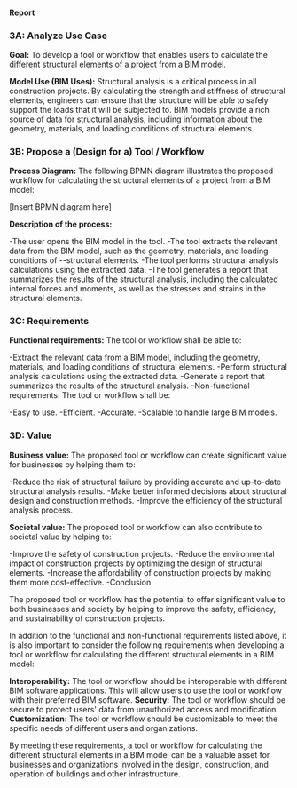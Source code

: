 #### Report
### 3A: Analyze Use Case

**Goal:** To develop a tool or workflow that enables users to calculate the different structural elements of a project from a BIM model.

**Model Use (BIM Uses):** Structural analysis is a critical process in all construction projects. By calculating the strength and stiffness of structural elements, engineers can ensure that the structure will be able to safely support the loads that it will be subjected to. BIM models provide a rich source of data for structural analysis, including information about the geometry, materials, and loading conditions of structural elements.

### 3B: Propose a (Design for a) Tool / Workflow

**Process Diagram:** The following BPMN diagram illustrates the proposed workflow for calculating the structural elements of a project from a BIM model:

[Insert BPMN diagram here]

**Description of the process:**

-The user opens the BIM model in the tool.
-The tool extracts the relevant data from the BIM model, such as the geometry, materials, and loading conditions of --structural elements.
-The tool performs structural analysis calculations using the extracted data.
-The tool generates a report that summarizes the results of the structural analysis, including the calculated internal forces and moments, as well as the stresses and strains in the structural elements.

### 3C: Requirements

**Functional requirements:** The tool or workflow shall be able to:

-Extract the relevant data from a BIM model, including the geometry, materials, and loading conditions of structural elements.
-Perform structural analysis calculations using the extracted data.
-Generate a report that summarizes the results of the structural analysis.
-Non-functional requirements: The tool or workflow shall be:

-Easy to use.
-Efficient.
-Accurate.
-Scalable to handle large BIM models.

### 3D: Value

**Business value:** The proposed tool or workflow can create significant value for businesses by helping them to:

-Reduce the risk of structural failure by providing accurate and up-to-date structural analysis results.
-Make better informed decisions about structural design and construction methods.
-Improve the efficiency of the structural analysis process.

**Societal value:** The proposed tool or workflow can also contribute to societal value by helping to:

-Improve the safety of construction projects.
-Reduce the environmental impact of construction projects by optimizing the design of structural elements.
-Increase the affordability of construction projects by making them more cost-effective.
-Conclusion

The proposed tool or workflow has the potential to offer significant value to both businesses and society by helping to improve the safety, efficiency, and sustainability of construction projects.

In addition to the functional and non-functional requirements listed above, it is also important to consider the following requirements when developing a tool or workflow for calculating the different structural elements in a BIM model:

**Interoperability:** The tool or workflow should be interoperable with different BIM software applications. This will allow users to use the tool or workflow with their preferred BIM software.
**Security:** The tool or workflow should be secure to protect users' data from unauthorized access and modification.
**Customization:** The tool or workflow should be customizable to meet the specific needs of different users and organizations.

By meeting these requirements, a tool or workflow for calculating the different structural elements in a BIM model can be a valuable asset for businesses and organizations involved in the design, construction, and operation of buildings and other infrastructure.
